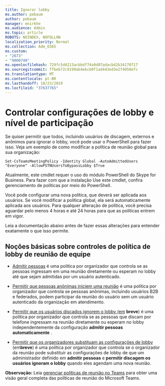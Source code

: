 ```yaml
---
title: Ignorar lobby
ms.author: pebaum
author: pebaum
manager: mnirkhe
ms.audience: Admin
ms.topic: article
ROBOTS: NOINDEX, NOFOLLOW
localization_priority: Normal
ms.collection: Adm_O365
ms.custom:
- "2673"
- "9000740"
ms.openlocfilehash: 729fc5d4213acbbdf74a9d07adacb42b34170717
ms.sourcegitcommit: ffbeb72c9199ab4ebcb0f1ad443ed3e2f4950efc
ms.translationtype: MT
ms.contentlocale: pt-BR
ms.lasthandoff: 10/23/2019
ms.locfileid: "37637765"
---
```

# <a name="control-lobby-settings-and-level-of-participation"></a>Controlar configurações de lobby e nível de participação

Se quiser permitir que todos, incluindo usuários de discagem, externos e anônimos para ignorar o lobby, você pode usar o PowerShell para fazer isso. Veja um exemplo de como modificar a política de reunião global para sua organização:

`Set-CsTeamsMeetingPolicy -Identity Global -AutoAdmittedUsers "Everyone" -AllowPSTNUsersToBypassLobby $True`

Atualmente, este cmdlet requer o uso do módulo PowerShell do Skype for Business. Para fazer com que a instalação Use este cmdlet, confira gerenciamento de políticas por meio do PowerShell.

Você pode configurar uma nova política, que deverá ser aplicada aos usuários. Se você modificar a política global, ela será automaticamente aplicada aos usuários. Para qualquer alteração de política, você precisa aguardar pelo menos 4 horas e até 24 horas para que as políticas entrem em vigor.

Leia a documentação abaixo antes de fazer essas alterações para entender exatamente o que isso permite.

## <a name="understanding-teams-meeting-lobby-policy-controls"></a>Noções básicas sobre controles de política de lobby de reunião de equipe

- [Admitir pessoas](https://docs.microsoft.com/microsoftteams/meeting-policies-in-teams#automatically-admit-people) é uma política por organizador que controla se as pessoas ingressam em uma reunião diretamente ou esperam no lobby até que sejam admitidas por um usuário autenticado.

- [Permitir que pessoas anônimas iniciem uma reunião](https://docs.microsoft.com/microsoftteams/meeting-policies-in-teams#allow-anonymous-people-to-start-a-meeting) é uma política por organizador que controla se pessoas anônimas, incluindo usuários B2B e federados, podem participar da reunião do usuário sem um usuário autenticado da organização em atendimento.

- [Permitir que os usuários discados ignorem o lobby (em](https://docs.microsoft.com/en-us/microsoftteams/meeting-policies-in-teams#allow-dial-in-users-to-bypass-the-lobby-coming-soon) **breve**) é uma política por organizador que controla se as pessoas que discam por telefone ingressam na reunião diretamente ou esperam no lobby independentemente da configuração **admitir pessoas automaticamente** .

- [Permitir que os organizadores substituam as configurações de lobby](https://docs.microsoft.com/microsoftteams/meeting-policies-in-teams#allow-organizers-to-override-lobby-settings-coming-soon) (em**breve**) é uma política por organizador que controla se o organizador da reunião pode substituir as configurações de lobby de que um administrador definido em **admitir pessoas** e **permitir discagem os usuários ignoram o lobby** quando eles agendam uma nova reunião.

**Observação:** Leia [gerenciar políticas de reunião no Teams](https://docs.microsoft.com/en-us/microsoftteams/meeting-policies-in-teams) para obter uma visão geral completa das políticas de reunião do Microsoft Teams.

